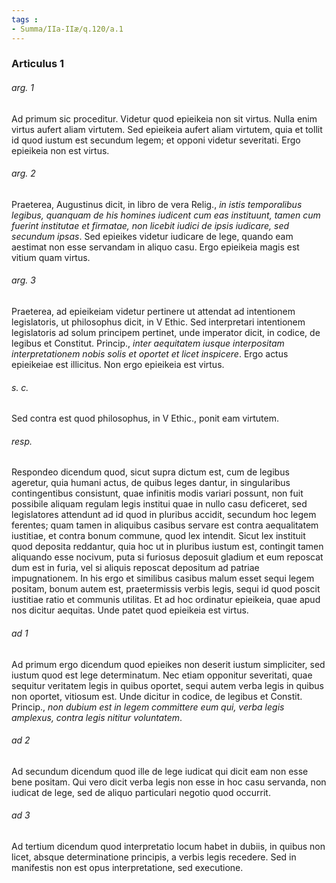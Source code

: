 ```yaml
---
tags : 
- Summa/IIa-IIæ/q.120/a.1
---
```


### Articulus 1

###### arg. 1
Ad primum sic proceditur. Videtur quod epieikeia non sit virtus. Nulla enim virtus aufert aliam virtutem. Sed epieikeia aufert aliam virtutem, quia et tollit id quod iustum est secundum legem; et opponi videtur severitati. Ergo epieikeia non est virtus.

###### arg. 2
Praeterea, Augustinus dicit, in libro de vera Relig., *in istis temporalibus legibus, quanquam de his homines iudicent cum eas instituunt, tamen cum fuerint institutae et firmatae, non licebit iudici de ipsis iudicare, sed secundum ipsas*. Sed epieikes videtur iudicare de lege, quando eam aestimat non esse servandam in aliquo casu. Ergo epieikeia magis est vitium quam virtus.

###### arg. 3
Praeterea, ad epieikeiam videtur pertinere ut attendat ad intentionem legislatoris, ut philosophus dicit, in V Ethic. Sed interpretari intentionem legislatoris ad solum principem pertinet, unde imperator dicit, in codice, de legibus et Constitut. Princip., *inter aequitatem iusque interpositam interpretationem nobis solis et oportet et licet inspicere*. Ergo actus epieikeiae est illicitus. Non ergo epieikeia est virtus.

###### s. c.
Sed contra est quod philosophus, in V Ethic., ponit eam virtutem.

###### resp.
Respondeo dicendum quod, sicut supra dictum est, cum de legibus ageretur, quia humani actus, de quibus leges dantur, in singularibus contingentibus consistunt, quae infinitis modis variari possunt, non fuit possibile aliquam regulam legis institui quae in nullo casu deficeret, sed legislatores attendunt ad id quod in pluribus accidit, secundum hoc legem ferentes; quam tamen in aliquibus casibus servare est contra aequalitatem iustitiae, et contra bonum commune, quod lex intendit. Sicut lex instituit quod deposita reddantur, quia hoc ut in pluribus iustum est, contingit tamen aliquando esse nocivum, puta si furiosus deposuit gladium et eum reposcat dum est in furia, vel si aliquis reposcat depositum ad patriae impugnationem. In his ergo et similibus casibus malum esset sequi legem positam, bonum autem est, praetermissis verbis legis, sequi id quod poscit iustitiae ratio et communis utilitas. Et ad hoc ordinatur epieikeia, quae apud nos dicitur aequitas. Unde patet quod epieikeia est virtus.

###### ad 1
Ad primum ergo dicendum quod epieikes non deserit iustum simpliciter, sed iustum quod est lege determinatum. Nec etiam opponitur severitati, quae sequitur veritatem legis in quibus oportet, sequi autem verba legis in quibus non oportet, vitiosum est. Unde dicitur in codice, de legibus et Constit. Princip., *non dubium est in legem committere eum qui, verba legis amplexus, contra legis nititur voluntatem*.

###### ad 2
Ad secundum dicendum quod ille de lege iudicat qui dicit eam non esse bene positam. Qui vero dicit verba legis non esse in hoc casu servanda, non iudicat de lege, sed de aliquo particulari negotio quod occurrit.

###### ad 3
Ad tertium dicendum quod interpretatio locum habet in dubiis, in quibus non licet, absque determinatione principis, a verbis legis recedere. Sed in manifestis non est opus interpretatione, sed executione.

